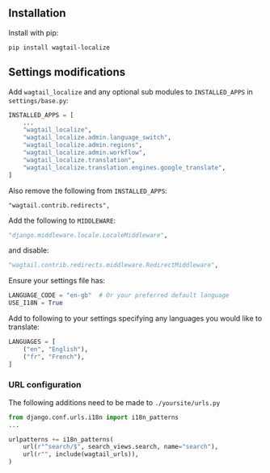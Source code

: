 ## Installation

Install with pip:

```shell
pip install wagtail-localize
```

## Settings modifications

Add `wagtail_localize` and any optional sub modules to `INSTALLED_APPS` in `settings/base.py`:

```python
INSTALLED_APPS = [
    ...
    "wagtail_localize",
    "wagtail_localize.admin.language_switch",
    "wagtail_localize.admin.regions",
    "wagtail_localize.admin.workflow",
    "wagtail_localize.translation",
    "wagtail_localize.translation.engines.google_translate",
]
```

Also remove the following from `INSTALLED_APPS`:

```
"wagtail.contrib.redirects",
```

Add the following to `MIDDLEWARE`:

```python
"django.middleware.locale.LocaleMiddleware",
```

and disable:

```python
"wagtail.contrib.redirects.middleware.RedirectMiddleware",
```

Ensure your settings file has:

```python
LANGUAGE_CODE = "en-gb"  # Or your preferred default language
USE_I18N = True
```

Add to following to your settings specifying any languages you would like to translate:

```python
LANGUAGES = [
    ("en", "English"),
    ("fr", "French"),
]
```

### URL configuration

The following additions need to be made to `./yoursite/urls.py`

```python
from django.conf.urls.i18n import i18n_patterns
...

urlpatterns += i18n_patterns(
    url(r"^search/$", search_views.search, name="search"),
    url(r"", include(wagtail_urls)),
)
```
